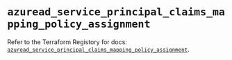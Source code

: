 # `azuread_service_principal_claims_mapping_policy_assignment`

Refer to the Terraform Registory for docs: [`azuread_service_principal_claims_mapping_policy_assignment`](https://www.terraform.io/docs/providers/azuread/r/service_principal_claims_mapping_policy_assignment).
